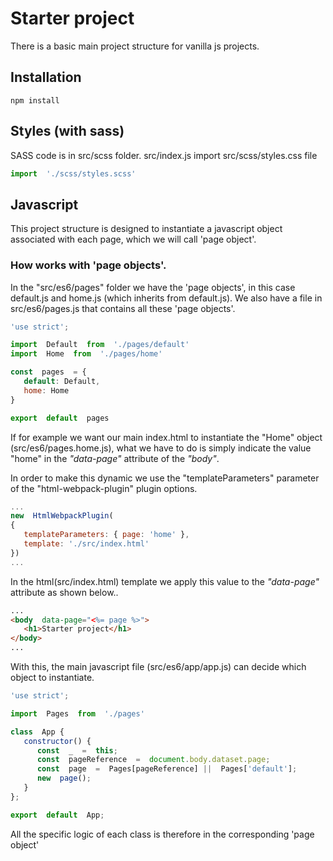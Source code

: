 
# Starter project
There is a basic main project structure for vanilla js projects.

## Installation
```console
npm install
```

## Styles (with sass)
SASS code is in src/scss folder.
src/index.js import src/scss/styles.css file
```js
import  './scss/styles.scss'
```

## Javascript
This project structure is designed to instantiate a javascript object associated with each page, which we will call 'page object'.

### How works with 'page objects'.
In the "src/es6/pages" folder we have the 'page objects', in this case default.js and home.js (which inherits from default.js).
We also have a file in src/es6/pages.js that contains all these 'page objects'.

```js
'use strict';

import  Default  from  './pages/default'
import  Home  from  './pages/home'

const  pages  = {
   default: Default,
   home: Home
} 

export  default  pages
```

If for example we want our main index.html to instantiate the "Home" object (src/es6/pages.home.js), what we have to do is simply indicate the value "home" in the *"data-page"* attribute of the *"body"*.

In order to make this dynamic we use the "templateParameters" parameter of the "html-webpack-plugin" plugin options.
```js
...
new  HtmlWebpackPlugin(
{
   templateParameters: { page: 'home' },
   template: './src/index.html'
})
...
```

In the html(src/index.html) template we apply this value to the *"data-page"* attribute as shown below..
```html
...
<body  data-page="<%= page %>">
   <h1>Starter project</h1>
</body>
...
```

With this, the main javascript file (src/es6/app/app.js) can decide which object to instantiate.

```js
'use strict';

import  Pages  from  './pages'

class  App {
   constructor() {
      const  _  =  this;
      const  pageReference  =  document.body.dataset.page;
      const  page  =  Pages[pageReference] ||  Pages['default'];
      new  page();
   }
};

export  default  App;
```

All the specific logic of each class is therefore in the corresponding 'page object'